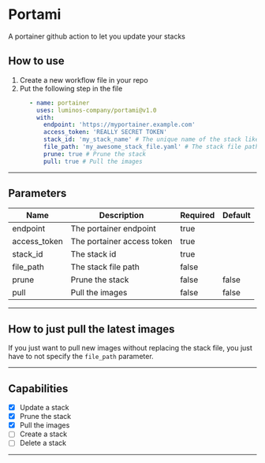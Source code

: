 # Portami
A portainer github action to let you update your stacks

## How to use
1. Create a new workflow file in your repo
2. Put the following step in the file
```yaml
      - name: portainer
        uses: luminos-company/portami@v1.0
        with:
          endpoint: 'https://myportainer.example.com'
          access_token: 'REALLY SECRET TOKEN'
          stack_id: 'my_stack_name' # The unique name of the stack like: "cdn_minio"
          file_path: 'my_awesome_stack_file.yaml' # The stack file path to use
          prune: true # Prune the stack
          pull: true # Pull the images
```

---
## Parameters
| Name | Description | Required | Default |
| ---- | ----------- | -------- | ------- |
| endpoint | The portainer endpoint | true | |
| access_token | The portainer access token | true | |
| stack_id | The stack id | true | |
| file_path | The stack file path | false | |
| prune | Prune the stack | false | false |
| pull | Pull the images | false | false |

---
## How to just pull the latest images
If you just want to pull new images without replacing the stack file, you just have to not specify the `file_path` parameter.

---
## Capabilities
- [x] Update a stack
- [x] Prune the stack
- [x] Pull the images
- [ ] Create a stack
- [ ] Delete a stack

---